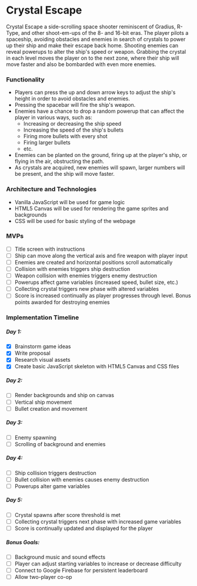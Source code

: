 # Crystal Escape

Crystal Escape a side-scrolling space shooter reminiscent of Gradius, R-Type, and other shoot-em-ups of the 8- and 16-bit eras.
The player pilots a spaceship, avoiding obstacles and enemies in search of crystals to power up their ship and make their escape back home.
Shooting enemies can reveal powerups to alter the ship's speed or weapon.
Grabbing the crystal in each level moves the player on to the next zone, where their ship will move faster and also be bombarded with even more enemies.

### Functionality
* Players can press the up and down arrow keys to adjust the ship's height in order to avoid obstacles and enemies.
* Pressing the spacebar will fire the ship's weapon.
* Enemies have a chance to drop a random powerup that can affect the player in various ways, such as:
    * Increasing or decreasing the ship speed
    * Increasing the speed of the ship's bullets
    * Firing more bullets with every shot
    * Firing larger bullets
    * etc.
* Enemies can be planted on the ground, firing up at the player's ship, or flying in the air, obstructing the path.
* As crystals are acquired, new enemies will spawn, larger numbers will be present, and the ship will move faster.

### Architecture and Technologies
* Vanilla JavaScript will be used for game logic
* HTML5 Canvas will be used for rendering the game sprites and backgrounds
* CSS will be used for basic styling of the webpage

### MVPs
- [ ] Title screen with instructions
- [ ] Ship can move along the vertical axis and fire weapon with player input
- [ ] Enemies are created and horizontal positions scroll automatically
- [ ] Collision with enemies triggers ship destruction
- [ ] Weapon collision with enemies triggers enemy destruction
- [ ] Powerups affect game variables (increased speed, bullet size, etc.)
- [ ] Collecting crystal triggers new phase with altered variables
- [ ] Score is increased continually as player progresses through level. Bonus points awarded for destroying enemies

### Implementation Timeline

##### Day 1:
- [x] Brainstorm game ideas
- [x] Write proposal
- [x] Research visual assets
- [x] Create basic JavaScript skeleton with HTML5 Canvas and CSS files

##### Day 2:
- [ ] Render backgrounds and ship on canvas
- [ ] Vertical ship movement 
- [ ] Bullet creation and movement

##### Day 3:
- [ ] Enemy spawning
- [ ] Scrolling of background and enemies

##### Day 4:
- [ ] Ship collision triggers destruction
- [ ] Bullet collision with enemies causes enemy destruction
- [ ] Powerups alter game variables

##### Day 5:
- [ ] Crystal spawns after score threshold is met
- [ ] Collecting crystal triggers next phase with increased game variables
- [ ] Score is continually updated and displayed for the player

##### Bonus Goals:
- [ ] Background music and sound effects
- [ ] Player can adjust starting variables to increase or decrease difficulty
- [ ] Connect to Google Firebase for persistent leaderboard
- [ ] Allow two-player co-op
